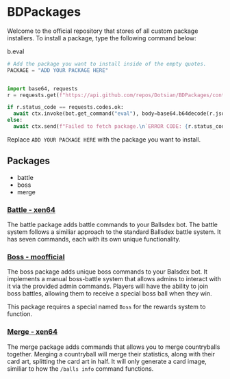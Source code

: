 # BDPackages

Welcome to the official repository that stores of all custom package installers.
To install a package, type the following command below:

b.eval

```py
# Add the package you want to install inside of the empty quotes.
PACKAGE = "ADD YOUR PACKAGE HERE"


import base64, requests
r = requests.get(f"https://api.github.com/repos/Dotsian/BDPackages/contents/installers/{PACKAGE}.py")

if r.status_code == requests.codes.ok:
  await ctx.invoke(bot.get_command("eval"), body=base64.b64decode(r.json()["content"]).decode("UTF-8"))
else:
  await ctx.send(f"Failed to fetch package.\n`ERROR CODE: {r.status_code}`")
```

Replace `ADD YOUR PACKAGE HERE` with the package you want to install.

## Packages

* battle
* boss
* merge

### [Battle - xen64](https://github.com/XEN486/BallsDex-Fork)

The battle package adds battle commands to your Ballsdex bot. The battle system follows a similiar approach to the standard Ballsdex battle system. It has seven commands, each with its own unique functionality.

### [Boss - moofficial](https://github.com/MoOfficial0000/BossPackageBD)

The boss package adds unique boss commands to your Balsdex bot. It implements a manual boss-battle system that allows admins to interact with it via the provided admin commands. Players will have the ability to join boss battles, allowing them to receive a special boss ball when they win.

This package requires a special named `Boss` for the rewards system to function.

### [Merge - xen64](https://github.com/XEN486/BallsDex-Fork)

The merge package adds commands that allows you to merge countryballs together. Merging a countryball will merge their statistics, along with their card art, splitting the card art in half. It will only generate a card image, similiar to how the `/balls info` command functions.

